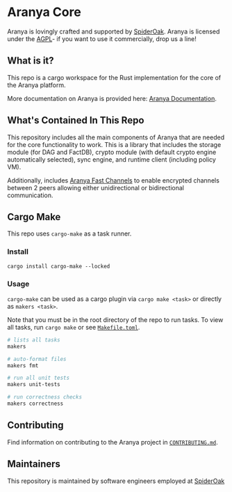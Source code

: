 # Aranya Core

Aranya is lovingly crafted and supported by [SpiderOak](https://spideroak.com/).
Aranya is licensed under the [AGPL](LICENSE.md)- if you want to use it
commercially, drop us a line!

## What is it?

This repo is a cargo workspace for the Rust implementation for the core of the Aranya platform.

More documentation on Aranya is provided here: [Aranya Documentation](https://aranya-project.github.io/aranya-docs/).

## What's Contained In This Repo

This repository includes all the main components of Aranya that are needed for
the core functionality to work. This is a library that includes the storage
module (for DAG and FactDB), crypto module (with default crypto engine
automatically selected), sync engine, and runtime client (including policy VM).

Additionally, includes [Aranya Fast Channels](crates/aranya-fast-channels/) to
enable encrypted channels between 2 peers allowing either unidirectional or
bidirectional communication.

## Cargo Make

This repo uses `cargo-make` as a task runner.

### Install

```
cargo install cargo-make --locked
```

### Usage

`cargo-make` can be used as a cargo plugin via `cargo make <task>` or directly as `makers <task>`.

Note that you must be in the root directory of the repo to run tasks. To view all tasks, run `cargo make` or see [`Makefile.toml`](Makefile.toml).

```sh
# lists all tasks
makers

# auto-format files
makers fmt

# run all unit tests
makers unit-tests

# run correctness checks
makers correctness
```

## Contributing

Find information on contributing to the Aranya project in
[`CONTRIBUTING.md`](https://github.com/aranya-project/.github/blob/main/CONTRIBUTING.md).

## Maintainers

This repository is maintained by software engineers employed at [SpiderOak](https://spideroak.com/)
